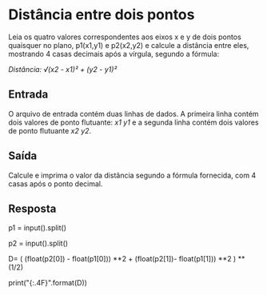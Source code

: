 # Distância entre dois pontos

Leia os quatro valores correspondentes aos eixos x e y de dois pontos quaisquer no plano, p1(x1,y1) e p2(x2,y2) e calcule a distância entre eles, mostrando 4 casas decimais após a vírgula, segundo a fórmula:

*Distância: √(x2 - x1)² + (y2 - y1)²*

## Entrada

O arquivo de entrada contém duas linhas de dados. A primeira linha contém dois valores de ponto flutuante: *x1 y1* e a segunda linha contém dois valores de ponto flutuante *x2 y2*.

## Saída

Calcule e imprima o valor da distância segundo a fórmula fornecida, com 4 casas após o ponto decimal.

## Resposta

p1 = input().split()

p2 = input().split()

D= ( (float(p2[0]) - float(p1[0])) **2 + (float(p2[1])- float(p1[1])) **2 ) ** (1/2)

print("{:.4F}".format(D))